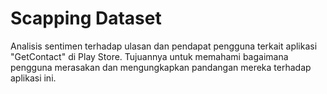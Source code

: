# Scapping Dataset

Analisis sentimen terhadap ulasan dan pendapat pengguna terkait aplikasi "GetContact" di Play Store. Tujuannya untuk memahami bagaimana pengguna merasakan dan mengungkapkan pandangan mereka terhadap aplikasi ini.
